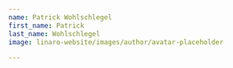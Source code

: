 ```yaml
---
name: Patrick Wohlschlegel
first_name: Patrick
last_name: Wohlschlegel
image: linaro-website/images/author/avatar-placeholder

---
```

